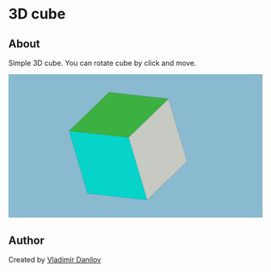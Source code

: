 # 3D cube #

## About ##

Simple 3D cube.
You can rotate cube by click and move.

![Alt text](/src/3d-cube/git/cube-example.png?raw=true)

## Author ###  

Created by [Vladimir Danilov](https://github.com/danilovl)
